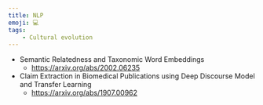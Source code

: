 ```yaml
---
title: NLP
emoji: 💻
tags:
    - Cultural evolution
---
```


* Semantic Relatedness and Taxonomic Word Embeddings
    - https://arxiv.org/abs/2002.06235
* Claim Extraction in Biomedical Publications using Deep Discourse Model and Transfer Learning
    - https://arxiv.org/abs/1907.00962